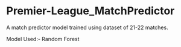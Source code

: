 # Premier-League_MatchPredictor
 
A match predictor model trained using dataset of 21-22 matches. 

Model Used:- Random Forest
